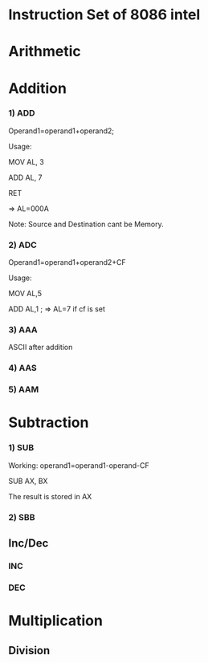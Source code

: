 # Instruction Set of 8086 intel

# Arithmetic

# Addition

### 1) ADD

Operand1=operand1+operand2;

Usage:

MOV AL, 3

ADD AL, 7

RET

⇒ AL=000A

Note: Source and Destination cant be Memory.

### 2) ADC

Operand1=operand1+operand2+CF

Usage: 

MOV AL,5

ADD AL,1  ; ⇒ AL=7 if cf is set

### 3) AAA

ASCII after addition

### 4) AAS

### 5) AAM

# Subtraction

### 1) SUB

Working: operand1=operand1-operand-CF

SUB AX, BX

The result is stored in AX

### 2) SBB

## Inc/Dec

### INC

### DEC

# Multiplication

## Division